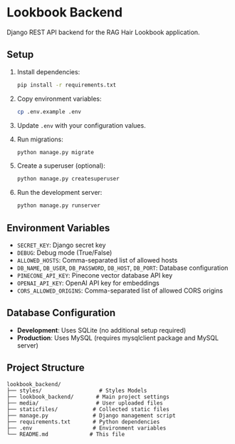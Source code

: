 # Lookbook Backend

Django REST API backend for the RAG Hair Lookbook application.

## Setup

1. Install dependencies:

   ```bash
   pip install -r requirements.txt
   ```

2. Copy environment variables:

   ```bash
   cp .env.example .env
   ```

3. Update `.env` with your configuration values.

4. Run migrations:

   ```bash
   python manage.py migrate
   ```

5. Create a superuser (optional):

   ```bash
   python manage.py createsuperuser
   ```

6. Run the development server:
   ```bash
   python manage.py runserver
   ```

## Environment Variables

- `SECRET_KEY`: Django secret key
- `DEBUG`: Debug mode (True/False)
- `ALLOWED_HOSTS`: Comma-separated list of allowed hosts
- `DB_NAME`, `DB_USER`, `DB_PASSWORD`, `DB_HOST`, `DB_PORT`: Database configuration
- `PINECONE_API_KEY`: Pinecone vector database API key
- `OPENAI_API_KEY`: OpenAI API key for embeddings
- `CORS_ALLOWED_ORIGINS`: Comma-separated list of allowed CORS origins

## Database Configuration

- **Development**: Uses SQLite (no additional setup required)
- **Production**: Uses MySQL (requires mysqlclient package and MySQL server)

## Project Structure

```
lookbook_backend/
├── styles/                  # Styles Models
├── lookbook_backend/       # Main project settings
├── media/                  # User uploaded files
├── staticfiles/           # Collected static files
├── manage.py              # Django management script
├── requirements.txt       # Python dependencies
├── .env                   # Environment variables
└── README.md             # This file
```
